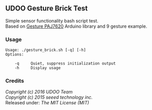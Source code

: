 ## UDOO Gesture Brick Test

Simple sensor functionality bash script test.  
Based on [Gesture PAJ7620][git] Arduino library and 9 gesture example.

[git]: https://github.com/ektor5/Gesture_PAJ7620

### Usage
	Usage: ./gesture_brick.sh [-q] [-h]
	Options:

	    -q     Quiet, suppress initialization output
	    -h     Display usage
		
### Credits
*Copyright (c) 2016 UDOO Team*  
*Copyright (c) 2015 seeed technology inc.*  
Released under: *The MIT License (MIT)*  
